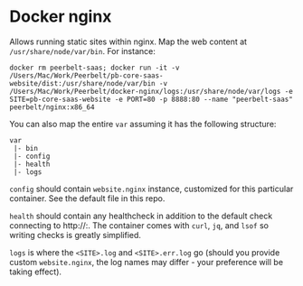 # Docker nginx

Allows running static sites within nginx. Map the web content at ```/usr/share/node/var/bin```. For instance:

```
docker rm peerbelt-saas; docker run -it -v /Users/Mac/Work/Peerbelt/pb-core-saas-website/dist:/usr/share/node/var/bin -v /Users/Mac/Work/Peerbelt/docker-nginx/logs:/usr/share/node/var/logs -e SITE=pb-core-saas-website -e PORT=80 -p 8888:80 --name "peerbelt-saas" peerbelt/nginx:x86_64
```

You can also map the entire ```var``` assuming it has the following structure:

```
var
 |- bin
 |- config
 |- health
 |- logs
```

```config``` should contain ```website.nginx``` instance, customized for this particular container. See the default file in this repo.

```health``` should contain any healthcheck in addition to the default check connecting to http://<HOST>:<PORT>. The container comes with ```curl```, ```jq```, and ```lsof``` so writing checks is greatly simplified.

```logs``` is where the ```<SITE>.log``` and ```<SITE>.err.log``` go (should you provide custom ```website.nginx```, the log names may differ - your preference will be taking effect).
